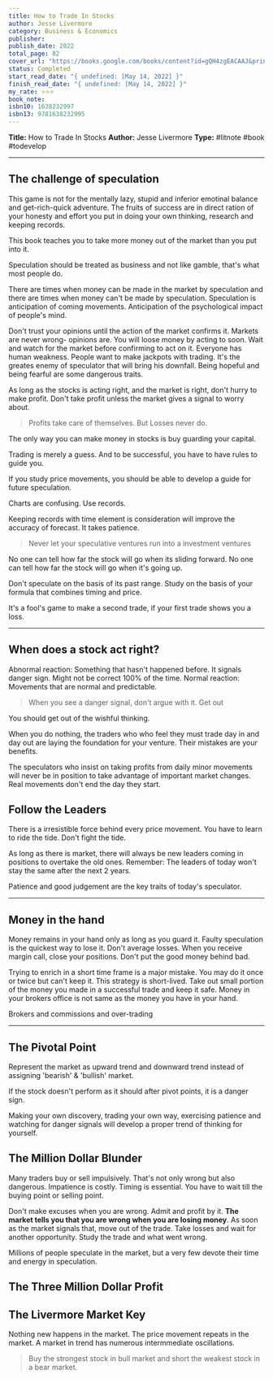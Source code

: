 ```yaml
---
title: How to Trade In Stocks
author: Jesse Livermore
category: Business & Economics
publisher: 
publish_date: 2022
total_page: 82
cover_url: "https://books.google.com/books/content?id=gQH4zgEACAAJ&printsec=frontcover&img=1&zoom=1&source=gbs_api"
status: Completed
start_read_date: "{ undefined: [May 14, 2022] }"
finish_read_date: "{ undefined: [May 14, 2022] }"
my_rate: ⭐⭐⭐
book_note: 
isbn10: 1638232997
isbn13: 9781638232995
---
```

**Title:** How to Trade In Stocks
**Author:** Jesse Livermore
**Type:** #litnote #book #todevelop 

---
## The challenge of speculation
This game is not for the mentally lazy, stupid and inferior emotinal balance and get-rich-quick adventure. The fruits of success are in direct ration of your honesty and effort you put in doing your own thinking, research and keeping records.

This book teaches you to take more money out of the market than you put into it. 

Speculation should be treated as business and not like gamble, that's what most people do.

There are times when money can be made in the market by speculation and there are times when money can't be made by speculation. Speculation is anticipation of coming movements. Anticipation of the psychological impact of people's mind.

Don't trust your opinions until the action of the market confirms it. Markets are never wrong- opinions are. You will loose money by acting to soon. Wait and watch for the market before confirming to act on it.
Everyone has human weakness. People want to make jackpots with trading. It's the greates enemy of speculator that will bring his downfall. Being hopeful and being fearful are some dangerous traits.

As long as the stocks is acting right, and the market is right, don't hurry to make profit. Don't take profit unless the market gives a signal to worry about.

> Profits take care of themselves. But Losses never do. 

The only way you can make money in stocks is buy guarding your capital. 

Trading is merely a guess. And to be successful, you have to have rules to guide you. 

If you study price movements, you should be able to develop a guide for future speculation.

Charts are confusing. Use records.

Keeping records with time element is consideration will improve the accuracy of forecast. It takes patience.

> Never let your speculative ventures run into a investment ventures

No one can tell how far the stock will go when its sliding forward. No one can tell how far the stock will go when it's going up.

Don't speculate on the basis of its past range.  Study on the basis of your formula that combines timing and price. 

It's a fool's game to make a second trade, if your first trade shows you a loss. 

--- 
## When does a stock act right?
Abnormal reaction: Something that hasn't happened before. It signals danger sign. Might not be correct 100% of the time. 
Normal reaction: Movements that are normal and predictable. 

> When you see a danger signal, don't argue with it. Get out

You should get out of the wishful thinking.

When you do nothing, the traders who who feel they must trade day in and day out are laying the foundation for your venture. Their mistakes are your benefits. 

The speculators who insist on taking profits from daily minor movements will never be in position to take advantage of important market changes. Real movements don't end the day they start. 

## Follow the Leaders
There is a irresistible force behind every price movement. You have to learn to ride the tide. Don't fight the tide. 

As long as there is market, there will always be new leaders coming in positions to overtake the old ones. Remember: The leaders of today won't stay the same after the next 2 years.

Patience and good judgement are the key traits of today's speculator.

---

## Money in the hand
Money remains in your hand only as long as you guard it. Faulty speculation is the quickest way to lose it. Don't average losses. When you receive margin call, close your positions. Don't put the good money behind bad.

Trying to enrich in a short time frame is a major mistake. You may do it once or twice but can't keep it. This strategy is short-lived. 
Take out small portion of the money you made in a successful trade and keep it safe. Money in your brokers office is not same as the money you have in your hand.

Brokers and commissions and over-trading

---
## The Pivotal Point
Represent the market as upward trend and downward trend instead of assigning 'bearish' & 'bullish' market. 

If the stock doesn't perform as it should after pivot points, it is a danger sign.

Making your own discovery, trading your own way, exercising patience and watching for danger signals will develop a proper trend of thinking for yourself. 

## The Million Dollar Blunder
Many traders buy or sell impulsively. That's not only wrong but also dangerous. Impatience is costly. Timing is essential. You have to wait till the buying point or selling point. 

Don't make excuses when you are wrong. Admit and profit by it. **The market tells you that you are wrong when you are losing money**. As soon as the market signals that, move out of the trade. Take losses and wait for another opportunity. Study the trade and what went wrong. 

Millions of people speculate in the market, but a very few devote their time and energy in speculation. 

## The Three Million Dollar Profit
## The Livermore Market Key
Nothing new happens in the market. The price movement repeats in the market. A market in trend has numerous intermmediate oscillations.

> Buy the strongest stock in bull market and short the weakest stock in a bear market.  